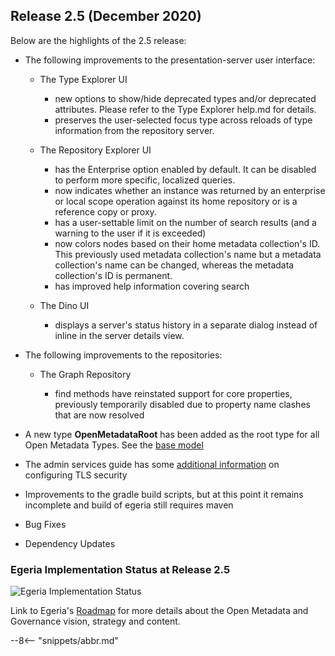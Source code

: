 <!-- SPDX-License-Identifier: CC-BY-4.0 -->
<!-- Copyright Contributors to the Egeria project. -->

## Release 2.5 (December 2020)

Below are the highlights of the 2.5 release:


* The following improvements to the presentation-server user interface:
   
  * The Type Explorer UI
  
     * new options to show/hide deprecated types and/or deprecated attributes. Please refer to the Type Explorer help.md for details.
     * preserves the user-selected focus type across reloads of type information from the repository server.
      
  * The Repository Explorer UI
  
     * has the Enterprise option enabled by default. It can be disabled to perform more specific, localized queries.
     * now indicates whether an instance was returned by an enterprise or local scope operation against its home repository or is a reference copy or proxy.
     * has a user-settable limit on the number of search results (and a warning to the user if it is exceeded)
     * now colors nodes based on their home metadata collection's ID. This previously used metadata collection's name but a metadata collection's name can be changed, whereas the metadata collection's ID is permanent.
     * has improved help information covering search
  
  * The Dino UI
  
     * displays a server's status history in a separate dialog instead of inline in the server details view.


* The following improvements to the repositories:

  * The Graph Repository
  
     * find methods have reinstated support for core properties, previously temporarily disabled due to property name clashes that are now resolved

* A new type **OpenMetadataRoot** has been added as the root type for all Open Metadata Types. See the [base model](/types/0/0010-Base-Model) 
  
* The admin services guide has some [additional information](/guides/admin/omag-server-platform-transport-level-security) on configuring TLS security

* Improvements to the gradle build scripts, but at this point it remains incomplete and build of egeria still requires maven 

* Bug Fixes

* Dependency Updates



### Egeria Implementation Status at Release 2.5

![Egeria Implementation Status](functional-organization-showing-implementation-status-for-2.5.png)

Link to Egeria's [Roadmap](/release-notes/roadmap/) for more details about the
Open Metadata and Governance vision, strategy and content.

--8<-- "snippets/abbr.md"

